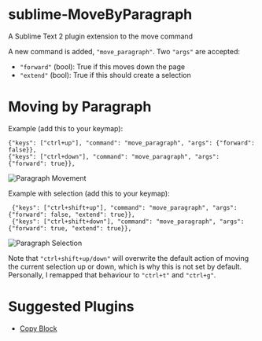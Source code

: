 sublime-MoveByParagraph
==================

A Sublime Text 2 plugin extension to the move command

A new command is added, `"move_paragraph"`.  Two `"args"` are accepted:

- `"forward"` (bool): True if this moves down the page
- `"extend"` (bool): True if this should create a selection


Moving by Paragraph
===================

Example (add this to your keymap):

    {"keys": ["ctrl+up"], "command": "move_paragraph", "args": {"forward": false}},
    {"keys": ["ctrl+down"], "command": "move_paragraph", "args": {"forward": true}},

![Paragraph Movement](http://i.imgur.com/E4VlmZO.gif)

Example with selection (add this to your keymap):

     {"keys": ["ctrl+shift+up"], "command": "move_paragraph", "args": {"forward": false, "extend": true}},
     {"keys": ["ctrl+shift+down"], "command": "move_paragraph", "args": {"forward": true, "extend": true}},

![Paragraph Selection](http://i.imgur.com/rXK3bcS.gif)

Note that `"ctrl+shift+up/down"` will overwrite the default action of moving
the current selection up or down, which is why this is not set by default.
Personally, I remapped that behaviour to `"ctrl+t"` and `"ctrl+g"`.


Suggested Plugins
==================

- [Copy Block](https://sublime.wbond.net/packages/Copy%20Block)
